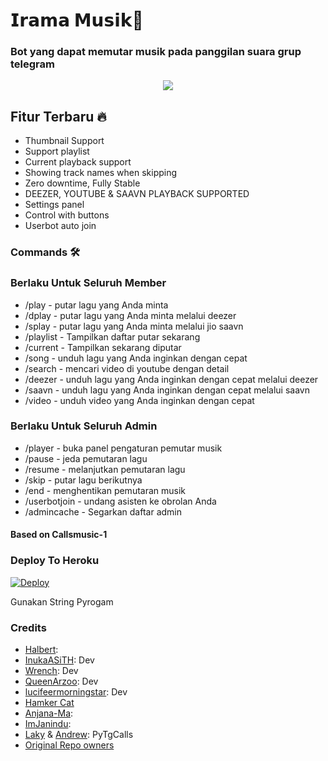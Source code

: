 <h1 align="centre">𝗜𝗿𝗮𝗺𝗮 𝗠𝘂𝘀𝗶𝗸🎵</h1>

### Bot yang dapat memutar musik pada panggilan suara grup telegram



<p align="center">
  <img src="https://telegra.ph/file/cea5796cccbe98d8df28d.jpg">
</p>

<h2> Fitur Terbaru 🔥 </h2>

- Thumbnail Support
- Support playlist
- Current playback support
- Showing track names when skipping
- Zero downtime, Fully Stable
- DEEZER, YOUTUBE & SAAVN PLAYBACK SUPPORTED
- Settings panel
- Control with buttons
- Userbot auto join

### Commands 🛠

### Berlaku Untuk Seluruh Member

- /play <nama lagu> - putar lagu yang Anda minta
- /dplay <nama lagu> - putar lagu yang Anda minta melalui deezer
- /splay <nama lagu> - putar lagu yang Anda minta melalui jio saavn
- /playlist - Tampilkan daftar putar sekarang
- /current - Tampilkan sekarang diputar
- /song <nama lagu> - unduh lagu yang Anda inginkan dengan cepat
- /search <query> - mencari video di youtube dengan detail
- /deezer <nama lagu> - unduh lagu yang Anda inginkan dengan cepat melalui deezer
- /saavn <nama lagu> - unduh lagu yang Anda inginkan dengan cepat melalui saavn
- /video <nama lagu> - unduh video yang Anda inginkan dengan cepat


### Berlaku Untuk Seluruh Admin
- /player - buka panel pengaturan pemutar musik
- /pause - jeda pemutaran lagu
- /resume - melanjutkan pemutaran lagu
- /skip - putar lagu berikutnya
- /end - menghentikan pemutaran musik
- /userbotjoin - undang asisten ke obrolan Anda
- /admincache - Segarkan daftar admin


#### Based on Callsmusic-1

### Deploy To Heroku</h4>

[![Deploy](https://www.herokucdn.com/deploy/button.svg)](https://heroku.com/deploy?template=https://github.com/HalbertKun/HalbertMusic)

Gunakan String Pyrogam

### Credits
- [Halbert](https://github.com/HalbertKun):
- [InukaASiTH](https://github.com/InukaAsith): Dev
- [Wrench](https://github.com/EverythingSuckz/): Dev
- [QueenArzoo](https://github.com/QueenArzoo): Dev
- [lucifeermorningstar](https://github.com/lucifeermorningstar): Dev
- [Hamker Cat](https://github.com/thehamkercat/)
- [Anjana-Ma](https://github.com/Anjana-Ma): 
- [ImJanindu](https://github.com/ImJanindu): 
- [Laky](https://github.com/Laky-64) & [Andrew](https://github.com/AndrewLaneX): PyTgCalls
- [Original Repo owners](https://github.com/suprojects/CallsMusic)

